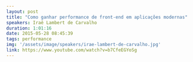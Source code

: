 ```yaml
---
layout: post
title: "Como ganhar performance de front-end em aplicações modernas"
speakers: Iraê Lambert de Carvalho
duration: 1:01:16
date: 2015-05-28 08:45:39
tags: performance
img: '/assets/image/speakers/irae-lambert-de-carvalho.jpg'
link: https://www.youtube.com/watch?v=b7CfeEGYoSg
---
```


